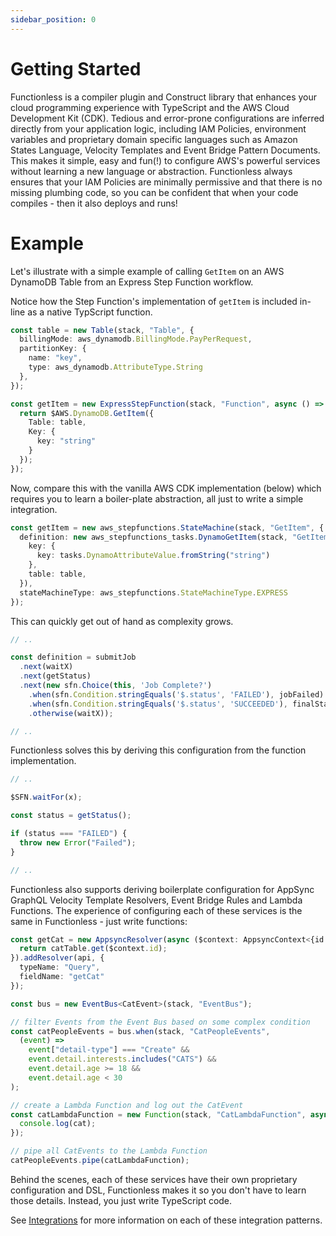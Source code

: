 ```yaml
---
sidebar_position: 0
---
```


# Getting Started

Functionless is a compiler plugin and Construct library that enhances your cloud programming experience with TypeScript and the AWS Cloud Development Kit (CDK). Tedious and error-prone configurations are inferred directly from your application logic, including IAM Policies, environment variables and proprietary domain specific languages such as Amazon States Language, Velocity Templates and Event Bridge Pattern Documents. This makes it simple, easy and fun(!) to configure AWS's powerful services without learning a new language or abstraction. Functionless always ensures that your IAM Policies are minimally permissive and that there is no missing plumbing code, so you can be confident that when your code compiles - then it also deploys and runs!

# Example 
Let's illustrate with a simple example of calling `GetItem` on an AWS DynamoDB Table from an Express Step Function workflow.

Notice how the Step Function's implementation of `getItem` is included in-line as a native TypScript function.

```ts
const table = new Table(stack, "Table", {
  billingMode: aws_dynamodb.BillingMode.PayPerRequest,
  partitionKey: {
    name: "key",
    type: aws_dynamodb.AttributeType.String
  },
});

const getItem = new ExpressStepFunction(stack, "Function", async () => {
  return $AWS.DynamoDB.GetItem({
    Table: table,
    Key: {
      key: "string"
    }
  });
});
```

Now, compare this with the vanilla AWS CDK implementation (below) which requires you to learn a boiler-plate abstraction, all just to write a simple integration.

```ts
const getItem = new aws_stepfunctions.StateMachine(stack, "GetItem", {
  definition: new aws_stepfunctions_tasks.DynamoGetItem(stack, "GetItemTask", {
    key: { 
      key: tasks.DynamoAttributeValue.fromString("string")
    },
    table: table,
  }),
  stateMachineType: aws_stepfunctions.StateMachineType.EXPRESS
});
```

This can quickly get out of hand as complexity grows.

```ts
// ..

const definition = submitJob
  .next(waitX)
  .next(getStatus)
  .next(new sfn.Choice(this, 'Job Complete?')
    .when(sfn.Condition.stringEquals('$.status', 'FAILED'), jobFailed)
    .when(sfn.Condition.stringEquals('$.status', 'SUCCEEDED'), finalStatus)
    .otherwise(waitX));

// ..
```

Functionless solves this by deriving this configuration from the function implementation.

```ts
// ..

$SFN.waitFor(x);

const status = getStatus();

if (status === "FAILED") {
  throw new Error("Failed");
}

// ..
```

Functionless also supports deriving boilerplate configuration for AppSync GraphQL Velocity Template Resolvers, Event Bridge Rules and Lambda Functions. The experience of configuring each of these services is the same in Functionless - just write functions:
```ts
const getCat = new AppsyncResolver(async ($context: AppsyncContext<{id: string}, Cat>) => {
  return catTable.get($context.id);
}).addResolver(api, {
  typeName: "Query",
  fieldName: "getCat"
});

const bus = new EventBus<CatEvent>(stack, "EventBus");

// filter Events from the Event Bus based on some complex condition
const catPeopleEvents = bus.when(stack, "CatPeopleEvents",
  (event) =>
    event["detail-type"] === "Create" &&
    event.detail.interests.includes("CATS") &&
    event.detail.age >= 18 &&
    event.detail.age < 30
);

// create a Lambda Function and log out the CatEvent
const catLambdaFunction = new Function(stack, "CatLambdaFunction", async (cat: CatEvent) => {
  console.log(cat);
});

// pipe all CatEvents to the Lambda Function
catPeopleEvents.pipe(catLambdaFunction);
```

Behind the scenes, each of these services have their own proprietary configuration and DSL, Functionless makes it so you don't have to learn those details. Instead, you just write TypeScript code.

See [Integrations](../concepts/) for more information on each of these integration patterns.